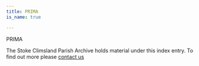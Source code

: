 ```yaml
---
title: PRIMA
is_name: true

---
```


PRIMA


The Stoke Climsland Parish Archive holds material under this index entry. To find out more please [contact us](/contact/)
